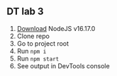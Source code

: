 ## DT lab 3

1. [Download](https://nodejs.org/en/blog/release/v16.16.0) NodeJS v16.17.0 
2. Clone repo
3. Go to project root
4. Run `npm i`
5. Run `npm start`
6. See output in DevTools console